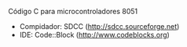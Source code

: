 ﻿Código C para microcontroladores 8051
- Compidador: SDCC (http://sdcc.sourceforge.net)
- IDE: Code::Block (http://www.codeblocks.org)
